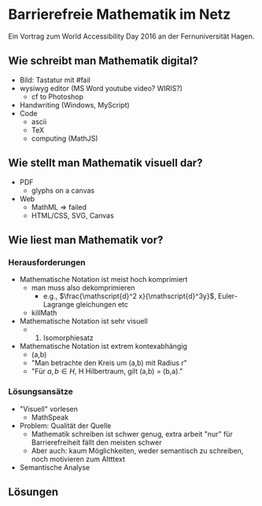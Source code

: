 # Barrierefreie Mathematik im Netz

Ein Vortrag zum World Accessibility Day 2016 an der Fernuniversität Hagen.

## Wie schreibt man Mathematik digital?

* Bild: Tastatur mit #fail
* wysiwyg editor (MS Word youtube video? WIRIS?)
  * cf to Photoshop
* Handwriting (Windows, MyScript)
* Code
  * ascii
  * TeX
  * computing (MathJS)

## Wie stellt man Mathematik visuell dar?

* PDF
  * glyphs on a canvas
* Web
  * MathML => failed
  * HTML/CSS, SVG, Canvas

## Wie liest man Mathematik vor?

### Herausforderungen

* Mathematische Notation ist meist hoch komprimiert
  * man muss also dekomprimieren
    * e.g., $\frac{\mathscript{d}^2 x}{\mathscript{d}^3y}$, Euler-Lagrange gleichungen etc
  * killMath
* Mathematische Notation ist sehr visuell
  * 1. Isomorphiesatz
* Mathematische Notation ist extrem kontexabhängig
  * (a,b)
  * "Man betrachte den Kreis um (a,b) mit Radius r"
  * "Für $a, b \in H$, H  Hilbertraum, gilt  (a,b) = (b,a)."

### Lösungsansätze

* "Visuell" vorlesen
  * MathSpeak
* Problem: Qualität der Quelle
  * Mathematik schreiben ist schwer genug, extra arbeit "nur" für Barrierefreiheit fällt den meisten schwer
  * Aber auch: kaum Möglichkeiten, weder semantisch zu schreiben, noch motivieren zum Altttext
* Semantische Analyse


## Lösungen

##
